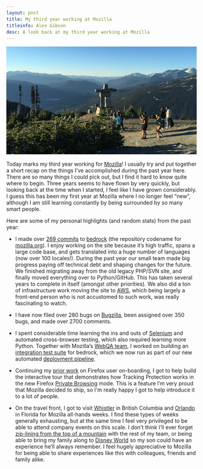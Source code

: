 ```yaml
---
layout: post
title: My third year working at Mozilla
titleinfo: Alex Gibson
desc: A look back at my third year working at Mozilla
---
```


![Whistler 2015](/images/posts/whistler-2015.png)

Today marks my third year working for [Mozilla](https://www.mozilla.org)!
I usually try and put together a short recap on the things I’ve accomplished
during the past year here. There are so many things I could pick out, but I find
it hard to know quite where to begin. Three years seems to have flown by very
quickly, but looking back at the time when I started, I feel like I have grown
considerably. I guess this has been my first year at Mozilla where I no longer
feel “new”, although I am still learning constantly by being surrounded by so
many smart people.

Here are some of my personal highlights (and random stats) from the past year:

- I made over [269 commits](https://github.com/mozilla/bedrock/commits?author=alexgibson) to [bedrock](https://github.com/mozilla/bedrock) (the repository codename for
[mozilla.org](https://www.mozilla.org)). I enjoy working on the site because
it’s high traffic, spans a large code base, and gets translated into a huge
number of languages (now over 100 locales!). During the past year our small
team made big progress paying off technical debt and shaping changes for the
future. We finished migrating away from the old legacy PHP/SVN site, and
finally moved everything over to Python/GitHub. This has taken several years to
complete in itself (amongst other priorities). We also did a ton of
infrastructure work moving the site to [AWS](http://aws.amazon.com/), which
being largely a front-end person who is not accustomed to such work, was really
fascinating to watch.

- I have now filed over 280 bugs on [Bugzilla](https://bugzilla.mozilla.org/),
been assigned over 350 bugs, and made over 2700 comments.

- I spent considerable time learning the ins and outs of
[Selenium](http://www.seleniumhq.org/) and automated cross-browser testing,
which also required learning more Python. Together with Mozilla’s [WebQA team](https://quality.mozilla.org/teams/web-qa/), I worked on building an
[integration test suite](http://bedrock.readthedocs.org/en/latest/testing.html)
for bedrock, which we now run as part of our new automated [deployment pipeline](http://bedrock.readthedocs.org/en/latest/pipeline.html).

- Continuing my [prior work](https://alxgbsn.co.uk/2015/04/18/my-second-year-working-at-mozilla/)
on Firefox user on-boarding, I got to help build the interactive tour that
demonstrates how Tracking Protection works in the new Firefox [Private Browsing](https://www.mozilla.org/firefox/private-browsing/) mode. This is a
feature I’m very proud that Mozilla decided to ship, so I'm really happy I got
to help introduce it to a lot of people.

- On the travel front, I got to visit [Whistler](http://www.whistler.com/) in
British Columbia and [Orlando](https://en.wikipedia.org/wiki/Orlando,_Florida)
in Florida for Mozilla all-hands weeks. I find these types of weeks generally
exhausting, but at the same time I feel very privileged to be able to attend
company events on this scale. I don’t think I’ll ever forget
[zip-lining from the top of a mountain](http://www.superflyziplines.com/) with
the rest of my team, or being able to bring my family along to
[Disney World](https://disneyworld.disney.go.com/) so my son could have an
experience he’ll always remember. I feel hugely appreciative to Mozilla for
being able to share experiences like this with colleagues, friends and family alike.

